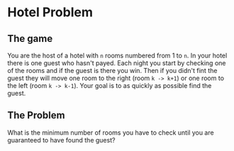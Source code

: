 # Hotel Problem

## The game
You are the host of a hotel with `n` rooms numbered from 1 to `n`. In your hotel there is one guest who hasn't payed. Each night you start by checking one of the rooms and if the guest is there you win. Then if you didn't fint the guest they will move one room to the right (room `k -> k+1`) or one room to the left (room `k -> k-1`). Your goal is to as quickly as possible find the guest.

## The Problem
What is the minimum number of rooms you have to check until you are guaranteed  to have found the guest?

